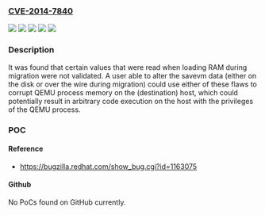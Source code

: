 ### [CVE-2014-7840](https://cve.mitre.org/cgi-bin/cvename.cgi?name=CVE-2014-7840)
![](https://img.shields.io/static/v1?label=Product&message=RHEV%203.X%20Hypervisor%20and%20Agents%20for%20RHEL-7&color=blue)
![](https://img.shields.io/static/v1?label=Product&message=Red%20Hat%20Enterprise%20Linux%207&color=blue)
![](https://img.shields.io/static/v1?label=Version&message=!%2010%3A1.5.3-86.el7%20&color=brighgreen)
![](https://img.shields.io/static/v1?label=Version&message=!%2010%3A2.1.2-23.el7%20&color=brighgreen)
![](https://img.shields.io/static/v1?label=Vulnerability&message=Heap-based%20Buffer%20Overflow&color=brighgreen)

### Description

It was found that certain values that were read when loading RAM during migration were not validated. A user able to alter the savevm data (either on the disk or over the wire during migration) could use either of these flaws to corrupt QEMU process memory on the (destination) host, which could potentially result in arbitrary code execution on the host with the privileges of the QEMU process.

### POC

#### Reference
- https://bugzilla.redhat.com/show_bug.cgi?id=1163075

#### Github
No PoCs found on GitHub currently.

